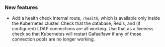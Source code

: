 ### New features

- Add a health check internal route, `/health`, which is available only inside the Kubernetes cluster. Check that the database, Redis, and (if configured) LDAP connections are all working. Use that as a liveness check so that Kubernetes will restart Gafaelfawr if any of those connection pools are no longer working.
